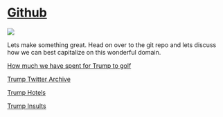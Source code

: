 # [Github](https://github.com/fucktrumpwebsite/fucktrump.republican)

![](https://cdn.discordapp.com/attachments/694235476470661149/784931178476994620/Nk1If5U.gif)

Lets make something great. Head on over to the git repo and lets discuss how we can best capitalize on this wonderful domain.

[How much we have spent for Trump to golf](https://trumpgolfcount.com/)

[Trump Twitter Archive](http://www.trumptwitterarchive.com/)

[Trump Hotels](www.trumphotels.org)

[Trump Insults](https://trumpsults.com/)
